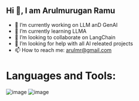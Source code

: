 ## Hi 👋, I am Arulmurugan Ramu 


- 🔭 I’m currently working on LLM anD GenAI
- 🌱 I’m currently learning LLMA
- 👯 I’m looking to collaborate on LangChain
- 🤔 I’m looking for help with  all AI releated projects
- 📫 How to reach me: arulmr@gmail.com

# Languages and Tools:
![image](https://github.com/arulmr0/arulmr0/assets/35621799/d3ef240d-cd17-409a-83c4-2583fedb7826) ![image](https://github.com/arulmr0/arulmr0/assets/35621799/6dec6457-c102-412e-ad16-cf0d3fa7721a)

